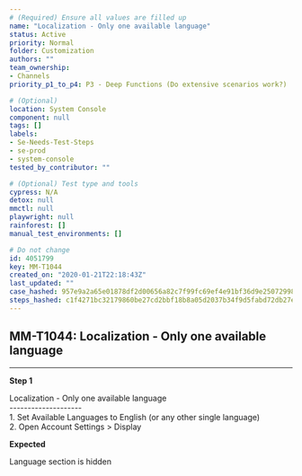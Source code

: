 ```yaml
---
# (Required) Ensure all values are filled up
name: "Localization - Only one available language"
status: Active
priority: Normal
folder: Customization
authors: ""
team_ownership:
- Channels
priority_p1_to_p4: P3 - Deep Functions (Do extensive scenarios work?)

# (Optional)
location: System Console
component: null
tags: []
labels:
- Se-Needs-Test-Steps
- se-prod
- system-console
tested_by_contributor: ""

# (Optional) Test type and tools
cypress: N/A
detox: null
mmctl: null
playwright: null
rainforest: []
manual_test_environments: []

# Do not change
id: 4051799
key: MM-T1044
created_on: "2020-01-21T22:18:43Z"
last_updated: ""
case_hashed: 957e9a2a65e01878df2d00656a82c7f99fc69ef4e91bf36d9e2507299834f8c8de5707ad851ce76c8e23ab87c6820fc6
steps_hashed: c1f4271bc32179860be27cd2bbf18b8a05d2037b34f9d5fabd72db27ee3cdadaae45a8893717379cdf20592d5cbc87a3
---
```


<!-- (Auto-generated) Based on frontmatter's "key" and "name" -->

## MM-T1044: Localization - Only one available language

---

**Step 1**

Localization - Only one available language\
\--------------------\
1\. Set Available Languages to English (or any other single language)\
2\. Open Account Settings > Display

**Expected**

Language section is hidden
